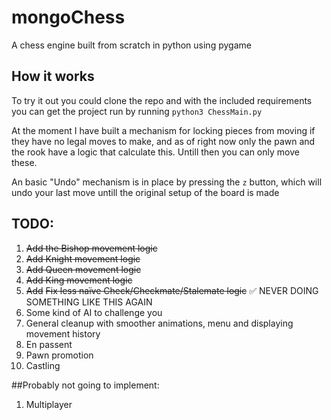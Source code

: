 # mongoChess
A chess engine built from scratch in python using pygame

## How it works
To try it out you could clone the repo and with the included requirements you can get the project run by running ``python3 ChessMain.py``

At the moment I have built a mechanism for locking pieces from moving if they have no legal moves to make, and as of right now only the pawn and the rook have a logic that calculate this. Untill then you can only move these.

An basic "Undo" mechanism is in place by pressing the ``z`` button, which will undo your last move untill the original setup of the board is made
## TODO:

1. ~~Add the Bishop movement logic~~
2. ~~Add Knight movement logic~~
3. ~~Add Queen movement logic~~
4. ~~Add King movement logic~~
5. ~~Add~~ ~~Fix less naïve Check/Checkmate/Stalemate logic~~ ✅ NEVER DOING SOMETHING LIKE THIS AGAIN
6. Some kind of AI to challenge you
7. General cleanup with smoother animations, menu and displaying movement history
8. En passent
9. Pawn promotion
10. Castling

##Probably not going to implement:
1. Multiplayer


